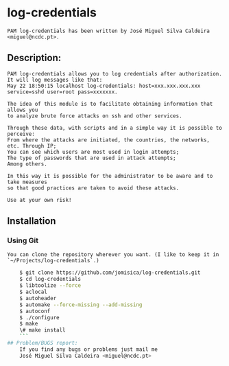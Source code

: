 # log-credentials

	PAM log-credentials has been written by José Miguel Silva Caldeira <miguel@ncdc.pt>.

## Description:
	PAM log-credentials allows you to log credentials after authorization.
	It will log messages like that:
	May 22 18:50:15 localhost log-credentials: host=xxx.xxx.xxx.xxx service=sshd user=root pass=xxxxxxx.

	The idea of this module is to facilitate obtaining information that allows you
	to analyze brute force attacks on ssh and other services.

	Through these data, with scripts and in a simple way it is possible to perceive:
	From where the attacks are initiated, the countries, the networks, etc. Through IP;
	You can see which users are most used in login attempts;
	The type of passwords that are used in attack attempts;
	Among others.

	In this way it is possible for the administrator to be aware and to take measures
	so that good practices are taken to avoid these attacks.

	Use at your own risk!

## Installation

### Using Git

	You can clone the repository wherever you want. (I like to keep it in
	`~/Projects/log-credentials`.)

```bash
	$ git clone https://github.com/jomisica/log-credentials.git
	$ cd log-credentials
	$ libtoolize --force
	$ aclocal
	$ autoheader
	$ automake --force-missing --add-missing
	$ autoconf
	$ ./configure
	$ make
	\# make install
	```
## Problem/BUGS report:
	If you find any bugs or problems just mail me
	José Miguel Silva Caldeira <miguel@ncdc.pt>
